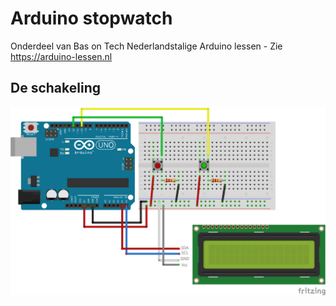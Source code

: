 # Arduino stopwatch
Onderdeel van Bas on Tech Nederlandstalige Arduino lessen - Zie https://arduino-lessen.nl

## De schakeling
![alt text](./stopwatch.png "schakel schema")